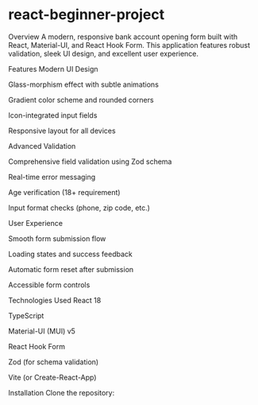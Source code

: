 # react-beginner-project
Overview
A modern, responsive bank account opening form built with React, Material-UI, and React Hook Form. This application features robust validation, sleek UI design, and excellent user experience.

Features
Modern UI Design

Glass-morphism effect with subtle animations

Gradient color scheme and rounded corners

Icon-integrated input fields

Responsive layout for all devices

Advanced Validation

Comprehensive field validation using Zod schema

Real-time error messaging

Age verification (18+ requirement)

Input format checks (phone, zip code, etc.)

User Experience

Smooth form submission flow

Loading states and success feedback

Automatic form reset after submission

Accessible form controls

Technologies Used
React 18

TypeScript

Material-UI (MUI) v5

React Hook Form

Zod (for schema validation)

Vite (or Create-React-App)

Installation
Clone the repository:
